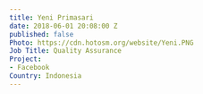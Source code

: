 ```yaml
---
title: Yeni Primasari
date: 2018-06-01 20:08:00 Z
published: false
Photo: https://cdn.hotosm.org/website/Yeni.PNG
Job Title: Quality Assurance
Project:
- Facebook
Country: Indonesia
---
```


